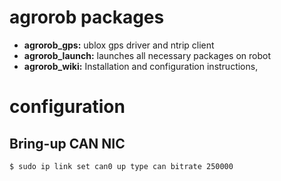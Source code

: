 # agrorob packages
- **agrorob_gps:** ublox gps driver and ntrip client
- **agrorob_launch:** launches all necessary packages on robot
- **agrorob_wiki:** Installation and configuration instructions, 


# configuration
## Bring-up CAN NIC
```$ sudo ip link set can0 up type can bitrate 250000```